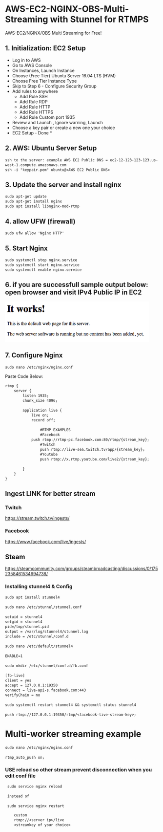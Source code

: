 # AWS-EC2-NGINX-OBS-Multi-Streaming with Stunnel for RTMPS
AWS-EC2/NGINX/OBS Multi Streaming for Free!

## 1. Initialization: EC2 Setup  
* Log in to AWS  
* Go to AWS Console  
* On Instances, Launch Instance  
* Choose (Free Tier) Ubuntu Server 16.04 LTS (HVM)  
* Choose Free Tier Instance Type  
* Skip to Step 6 - Configure Security Group  
* Add rules to anywhere
  - Add Rule SSH
  - Add Rule RDP
  - Add Rule HTTP  
  - Add Rule HTTPS
  - Add Rule Custom port 1935
* Review and Launch , Ignore warning, Launch  
* Choose a key pair or create a new one your choice  
* EC2 Setup - Done *  

## 2. AWS: Ubuntu Server Setup  
```
ssh to the server: example AWS EC2 Public DNS = ec2-12-123-123-123.us-west-1.compute.amazonaws.com
ssh -i "keypair.pem" ubuntu@<AWS EC2 Public DNS>
```

## 3. Update the server and install nginx  
```
sudo apt-get update
sudo apt-get install nginx
sudo apt install libnginx-mod-rtmp
```

## 4. allow UFW (firewall)
```
sudo ufw allow 'Nginx HTTP'
```

## 5. Start Nginx  
```
sudo systemctl stop nginx.service
sudo systemctl start nginx.service
sudo systemctl enable nginx.service
```

## 6. if you are successfull sample output below:  open browser and visit IPv4 Public IP in EC2
![alt text][logo]

[logo]: https://github.com/ohmcodes/AWS-EC2-setup-and-nginx-wordpress-postgresql-configurations/blob/master/default_apache.png?raw=true

## 7. Configure Nginx
```
sudo nano /etc/nginx/nginx.conf
```

Paste Code Below:  
```
rtmp {
	server {
		listen 1935;
		chunk_size 4096;

		application live {
			live on;
			record off;
      
      			#RTMP EXAMPLES
      			#Facebook
			push rtmp://rtmp-pc.facebook.com:80/rtmp/{stream_key};
      			#Twitch
      			push rtmp://live-sea.twitch.tv/app/{stream_key};
      			#Youtube
      			push rtmp://x.rtmp.youtube.com/live2/{stream_key};
      
		}
	}
}
```


## Ingest LINK for better stream

### Twitch
https://stream.twitch.tv/ingests/
### Facebook
https://www.facebook.com/live/ingests/

## Steam
https://steamcommunity.com/groups/steambroadcasting/discussions/0/1752358461534694738/

### Installing stunnel4 & Config
```
sudo apt install stunnel4

sudo nano /etc/stunnel/stunnel.conf

setuid = stunnel4
setgid = stunnel4
pid=/tmp/stunnel.pid
output = /var/log/stunnel4/stunnel.log
include = /etc/stunnel/conf.d

sudo nano /etc/default/stunnel4

ENABLE=1

sudo mkdir /etc/stunnel/conf.d/fb.conf

[fb-live]
client = yes
accept = 127.0.0.1:19350
connect = live-api-s.facebook.com:443
verifyChain = no

sudo systemctl restart stunnel4 && systemctl status stunnel4

push rtmp://127.0.0.1:19350/rtmp/<facebook-live-stream-key>;
```

# Multi-worker streaming example
```
sudo nano /etc/nginx/nginx.conf

rtmp_auto_push on;
```

### USE reload so other stream prevent disconnection when you edit conf file
```
 sudo service nginx reload
 
 instead of 
 
 sudo service nginx restart
```
```
	custom 
	rtmp://<server ip>/live
	<streamkey of your choice>
```

